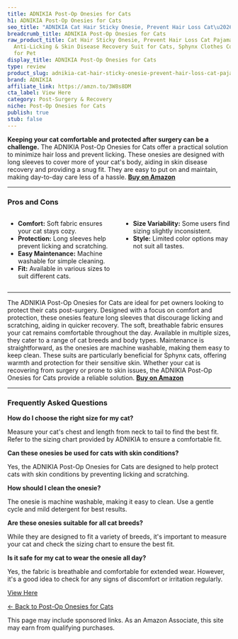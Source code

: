 ```yaml
---
title: ADNIKIA Post-Op Onesies for Cats
h1: ADNIKIA Post-Op Onesies for Cats
seo_title: "ADNIKIA Cat Hair Sticky Onesie, Prevent Hair Loss Cat\u2026"
breadcrumb_title: ADNIKIA Post-Op Onesies for Cats
raw_product_title: Cat Hair Sticky Onesie, Prevent Hair Loss Cat Pajamas, Long Sleeves
  Anti-Licking & Skin Disease Recovery Suit for Cats, Sphynx Clothes Costumes Outfits
  for Pet
display_title: ADNIKIA Post-Op Onesies for Cats
type: review
product_slug: adnikia-cat-hair-sticky-onesie-prevent-hair-loss-cat-pajamas-long-sleev-9cb11f11
brand: ADNIKIA
affiliate_link: https://amzn.to/3W8s8DM
cta_label: View Here
category: Post-Surgery & Recovery
niche: Post-Op Onesies for Cats
publish: true
stub: false
---
```


<div id="intro" class="full-width">
  <p><strong>Keeping your cat comfortable and protected after surgery can be a challenge.</strong> The ADNIKIA Post-Op Onesies for Cats offer a practical solution to minimize hair loss and prevent licking. These onesies are designed with long sleeves to cover more of your cat's body, aiding in skin disease recovery and providing a snug fit. They are easy to put on and maintain, making day-to-day care less of a hassle. <a href="https://amzn.to/3W8s8DM" rel="nofollow sponsored noopener" target="_blank"><strong>Buy on Amazon</strong></a></p>
</div>

<hr />
<h3 id="pros-cons">Pros and Cons</h3>
<div class="pc-grid" style="display:grid;grid-template-columns:1fr 1fr;gap:16px;">
  <ul>
    <li><strong>Comfort:</strong> Soft fabric ensures your cat stays cozy.</li>
    <li><strong>Protection:</strong> Long sleeves help prevent licking and scratching.</li>
    <li><strong>Easy Maintenance:</strong> Machine washable for simple cleaning.</li>
    <li><strong>Fit:</strong> Available in various sizes to suit different cats.</li>
  </ul>
  <ul>
    <li><strong>Size Variability:</strong> Some users find sizing slightly inconsistent.</li>
    <li><strong>Style:</strong> Limited color options may not suit all tastes.</li>
  </ul>
</div>
<hr />

<div class="full-width">
  <p>The ADNIKIA Post-Op Onesies for Cats are ideal for pet owners looking to protect their cats post-surgery. Designed with a focus on comfort and protection, these onesies feature long sleeves that discourage licking and scratching, aiding in quicker recovery. The soft, breathable fabric ensures your cat remains comfortable throughout the day. Available in multiple sizes, they cater to a range of cat breeds and body types. Maintenance is straightforward, as the onesies are machine washable, making them easy to keep clean. These suits are particularly beneficial for Sphynx cats, offering warmth and protection for their sensitive skin. Whether your cat is recovering from surgery or prone to skin issues, the ADNIKIA Post-Op Onesies for Cats provide a reliable solution. <a href="https://amzn.to/3W8s8DM" rel="nofollow sponsored noopener" target="_blank"><strong>Buy on Amazon</strong></a></p>
</div>

<hr />
<h3 id="faqs">Frequently Asked Questions</h3>

<p><strong>How do I choose the right size for my cat?</strong></p>
<p>Measure your cat's chest and length from neck to tail to find the best fit. Refer to the sizing chart provided by ADNIKIA to ensure a comfortable fit.</p>

<p><strong>Can these onesies be used for cats with skin conditions?</strong></p>
<p>Yes, the ADNIKIA Post-Op Onesies for Cats are designed to help protect cats with skin conditions by preventing licking and scratching.</p>

<p><strong>How should I clean the onesie?</strong></p>
<p>The onesie is machine washable, making it easy to clean. Use a gentle cycle and mild detergent for best results.</p>

<p><strong>Are these onesies suitable for all cat breeds?</strong></p>
<p>While they are designed to fit a variety of breeds, it's important to measure your cat and check the sizing chart to ensure the best fit.</p>

<p><strong>Is it safe for my cat to wear the onesie all day?</strong></p>
<p>Yes, the fabric is breathable and comfortable for extended wear. However, it's a good idea to check for any signs of discomfort or irritation regularly.</p>
<p><a class="btn" href="https://amzn.to/3W8s8DM" target="_blank" rel="nofollow sponsored noopener">View Here</a></p>
<p><a href="/roundups/post-surgery-recovery/post-op-onesies-for-cats/">← Back to Post-Op Onesies for Cats</a></p>
<aside class="disclosure">This page may include sponsored links. As an Amazon Associate, this site may earn from qualifying purchases.</aside>
